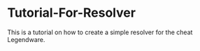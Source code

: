 # Tutorial-For-Resolver
This is a tutorial on how to create a simple resolver for the cheat Legendware. 
